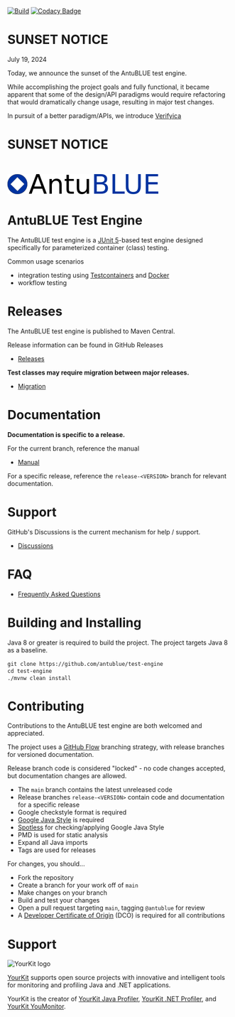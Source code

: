 [![Build](https://github.com/antublue/test-engine/actions/workflows/build.yml/badge.svg)](https://github.com/antublue/test-engine/actions/workflows/build.yml) [![Codacy Badge](https://app.codacy.com/project/badge/Grade/06036e5d592b46238f98025f297add26)](https://app.codacy.com/gh/antublue/test-engine/dashboard?utm_source=gh&utm_medium=referral&utm_content=&utm_campaign=Badge_grade)

# SUNSET NOTICE

July 19, 2024

Today, we announce the sunset of the AntuBLUE test engine.

While accomplishing the project goals and fully functional, it became apparent that some of the design/API paradigms would require refactoring that would dramatically change usage, resulting in major test changes.

In pursuit of a better paradigm/APIs, we introduce [Verifyica](https://github.com/antublue/verifyica)

# SUNSET NOTICE

<br/>

![AntuBLUE logo](assets/logo.png)

# AntuBLUE Test Engine

The AntuBLUE test engine is a [JUnit 5](https://junit.org/junit5/)-based test engine designed specifically for parameterized container (class) testing.

Common usage scenarios

- integration testing using [Testcontainers](https://java.testcontainers.org/) and [Docker](https://www.docker.com/)
- workflow testing

# Releases

The AntuBLUE test engine is published to Maven Central.

Release information can be found in GitHub Releases

- [Releases](https://github.com/antublue/test-engine/releases)

**Test classes may **require** migration between major releases.**

- [Migration](/MIGRATION.md)

# Documentation

**Documentation is specific to a release.**

For the current branch, reference the manual

- [Manual](MANUAL.md)

For a specific release, reference the `release-<VERSION>` branch for relevant documentation.

# Support

GitHub's Discussions is the current mechanism for help / support.

- [Discussions](https://github.com/antublue/test-engine/discussions)

# FAQ

- [Frequently Asked Questions](FAQ.md)

# Building and Installing

Java 8 or greater is required to build the project. The project targets Java 8 as a baseline.

```shell
git clone https://github.com/antublue/test-engine
cd test-engine
./mvnw clean install
```

# Contributing

Contributions to the AntuBLUE test engine are both welcomed and appreciated.

The project uses a [GitHub Flow](https://docs.github.com/en/get-started/quickstart/github-flow) branching strategy, with release branches for versioned documentation.

Release branch code is considered "locked" - no code changes accepted, but documentation changes are allowed.

- The `main` branch contains the latest unreleased code
- Release branches `release-<VERSION>` contain code and documentation for a specific release
- Google checkstyle format is required
- [Google Java Style](https://google.github.io/styleguide/javaguide.html) is required
- [Spotless](https://github.com/diffplug/spotless) for checking/applying Google Java Style
- PMD is used for static analysis
- Expand all Java imports
- Tags are used for releases

For changes, you should...

- Fork the repository
- Create a branch for your work off of `main`
- Make changes on your branch
- Build and test your changes
- Open a pull request targeting `main`, tagging `@antublue` for review
- A [Developer Certificate of Origin](DCO.md) (DCO) is required for all contributions

# Support

![YourKit logo](https://www.yourkit.com/images/yklogo.png)

[YourKit](https://www.yourkit.com/) supports open source projects with innovative and intelligent tools for monitoring and profiling Java and .NET applications.

YourKit is the creator of <a href="https://www.yourkit.com/java/profiler/">YourKit Java Profiler</a>,
<a href="https://www.yourkit.com/dotnet-profiler/">YourKit .NET Profiler</a>,
and <a href="https://www.yourkit.com/youmonitor/">YourKit YouMonitor</a>.